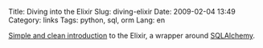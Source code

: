 Title: Diving into the Elixir
Slug: diving-elixir
Date: 2009-02-04 13:49
Category: links
Tags: python, sql, orm
Lang: en

[Simple and clean introduction][LinkURL] to the Elixir, a wrapper around [SQLAlchemy][].

[sqlalchemy]: http://www.sqlalchemy.org/
[LinkURL]: http://elixir.ematia.de/trac/wiki/TutorialDivingIn